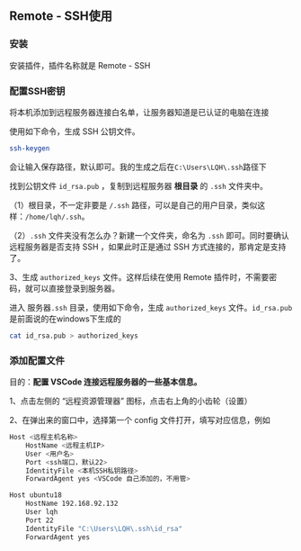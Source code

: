 
## Remote - SSH使用

### 安装

安装插件，插件名称就是 Remote - SSH

### 配置SSH密钥

将本机添加到远程服务器连接白名单，让服务器知道是已认证的电脑在连接

使用如下命令，生成 SSH 公钥文件。

```bash
ssh-keygen
```

会让输入保存路径，默认即可。我的生成之后在`C:\Users\LQH\.ssh`路径下

找到公钥文件 `id_rsa.pub` ，复制到远程服务器 **根目录** 的 `.ssh` 文件夹中。

（1）根目录，不一定非要是 `/.ssh` 路径，可以是自己的用户目录，类似这样：`/home/lqh/.ssh`。

（2）`.ssh` 文件夹没有怎么办？新建一个文件夹，命名为 `.ssh` 即可。同时要确认远程服务器是否支持 SSH ，如果此时正是通过 SSH 方式连接的，那肯定是支持了。

3、生成 `authorized_keys` 文件。这样后续在使用 Remote 插件时，不需要密码，就可以直接登录到服务器。

进入 服务器`.ssh` 目录，使用如下命令，生成 `authorized_keys` 文件。`id_rsa.pub`是前面说的在windows下生成的

```bash
cat id_rsa.pub > authorized_keys
```

### 添加配置文件

目的：**配置 VSCode 连接远程服务器的一些基本信息。**

1、点击左侧的 “远程资源管理器” 图标，点击右上角的小齿轮（设置）

2、在弹出来的窗口中，选择第一个 config 文件打开，填写对应信息，例如

```bash
Host <远程主机名称>
    HostName <远程主机IP>
    User <用户名>
    Port <ssh端口，默认22>
    IdentityFile <本机SSH私钥路径>
    ForwardAgent yes <VSCode 自己添加的，不用管>

Host ubuntu18
    HostName 192.168.92.132
    User lqh
    Port 22
    IdentityFile "C:\Users\LQH\.ssh\id_rsa"
    ForwardAgent yes
```